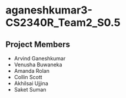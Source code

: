 # aganeshkumar3-CS2340R_Team2_S0.5

## Project Members
- Arvind Ganeshkumar
- Venusha Buwaneka
- Amanda Rolan
- Collin Scott
- Akhilsai Ujjina
- Saket Suman
